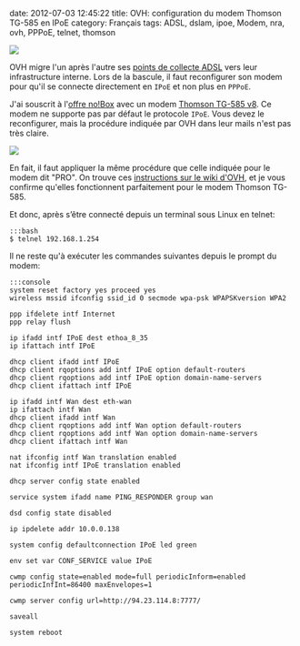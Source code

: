date: 2012-07-03 12:45:22
title: OVH: configuration du modem Thomson TG-585 en IPoE
category: Français
tags: ADSL, dslam, ipoe, Modem, nra, ovh, PPPoE, telnet, thomson

![](/static/uploads/2012/07/thomson-tg585-ipoe-admin-panel.png)

OVH migre l'un après l'autre ses [points de collecte ADSL](http://www.ovh.fr/adsl/degroupage-nra-ovh.xml) vers leur infrastructure interne. Lors de la bascule, il faut reconfigurer son modem pour qu'il se connecte directement en `IPoE` et non plus en `PPPoE`.

J'ai souscrit à l'[offre no!Box](http://www.ovh.fr/adsl/no_box.xml) avec un modem [Thomson TG-585 v8](http://www.technicolorbroadbandpartner.com/dsl-modems-gateways/products/product-detail.php?id=214&seg=3). Ce modem ne supporte pas par défaut le protocole `IPoE`. Vous devez le reconfigurer, mais la procédure indiquée par OVH dans leur mails n'est pas très claire.

![](/static/uploads/2012/07/thomson-tg585-router-login.png)

En fait, il faut appliquer la même procédure que celle indiquée pour le modem dit "PRO". On trouve ces [instructions sur le wiki d'OVH](http://guide.ovh.com/ADSLConfigIpoe), et je vous confirme qu'elles fonctionnent parfaitement pour le modem Thomson TG-585.

Et donc, après s’être connecté depuis un terminal sous Linux en telnet:

    :::bash
    $ telnel 192.168.1.254

Il ne reste qu'à exécuter les commandes suivantes depuis le prompt du modem:

    :::console
    system reset factory yes proceed yes
    wireless mssid ifconfig ssid_id 0 secmode wpa-psk WPAPSKversion WPA2

    ppp ifdelete intf Internet
    ppp relay flush

    ip ifadd intf IPoE dest ethoa_8_35
    ip ifattach intf IPoE

    dhcp client ifadd intf IPoE
    dhcp client rqoptions add intf IPoE option default-routers
    dhcp client rqoptions add intf IPoE option domain-name-servers
    dhcp client ifattach intf IPoE

    ip ifadd intf Wan dest eth-wan
    ip ifattach intf Wan
    dhcp client ifadd intf Wan
    dhcp client rqoptions add intf Wan option default-routers
    dhcp client rqoptions add intf Wan option domain-name-servers
    dhcp client ifattach intf Wan

    nat ifconfig intf Wan translation enabled
    nat ifconfig intf IPoE translation enabled

    dhcp server config state enabled

    service system ifadd name PING_RESPONDER group wan

    dsd config state disabled

    ip ipdelete addr 10.0.0.138

    system config defaultconnection IPoE led green

    env set var CONF_SERVICE value IPoE

    cwmp config state=enabled mode=full periodicInform=enabled periodicInfInt=86400 maxEnvelopes=1

    cwmp server config url=http://94.23.114.8:7777/

    saveall

    system reboot

